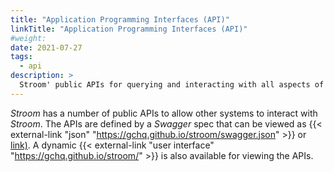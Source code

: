 ```yaml
---
title: "Application Programming Interfaces (API)"
linkTitle: "Application Programming Interfaces (API)"
#weight:
date: 2021-07-27
tags:
  - api
description: >
  Stroom' public APIs for querying and interacting with all aspects of Stroom.
---
```


_Stroom_ has a number of public APIs to allow other systems to interact with _Stroom_.
The APIs are defined by a _Swagger_ spec that can be viewed as {{< external-link "json" "https://gchq.github.io/stroom/swagger.json" >}} or [link)](https://gchq.github.io/stroom/swagger.yaml).
A dynamic {{< external-link "user interface" "https://gchq.github.io/stroom/" >}} is also available for viewing the APIs.


